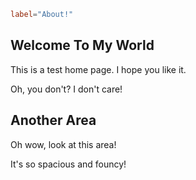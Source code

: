 ```toml
label="About!"
```

## Welcome To My World

This is a test home page. I hope you like it.

Oh, you don't? I don't care!

## Another Area

Oh wow, look at this area!

It's so spacious and founcy!
